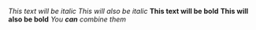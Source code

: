 *This text will be italic* *This will also be italic* **This text will be bold** **This will also be bold** *You **can** combine them*